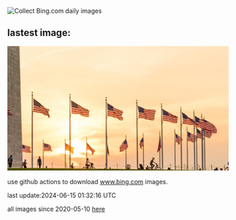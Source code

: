 ![Collect Bing.com daily images](https://github.com/counter2015/bing-daily-images/workflows/Collect%20Bing.com%20daily%20images/badge.svg)
## lastest image:
![](images/FlagsDC.jpg)

use github actions to download www.bing.com images.

last update:2024-06-15 01:32:16 UTC

all images since 2020-05-10 [here](https://github.com/counter2015/bing-daily-images/tree/master/images) 
